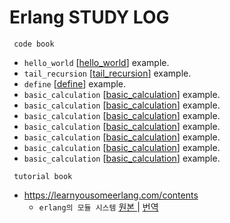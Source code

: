 # Erlang STUDY LOG


     code book
+ ```hello_world``` [[hello_world]] example.
+ ```tail_recursion``` [[tail_recursion]] example.
+ ```define``` [[define]] example.
+ ```basic_calculation``` [[basic_calculation]] example.
+ ```basic_calculation``` [[basic_calculation]] example.
+ ```basic_calculation``` [[basic_calculation]] example.
+ ```basic_calculation``` [[basic_calculation]] example.
+ ```basic_calculation``` [[basic_calculation]] example.
+ ```basic_calculation``` [[basic_calculation]] example.
+ ```basic_calculation``` [[basic_calculation]] example.

[tail_recursion]: /code_book/tail_recursion.md
[hello_world]: /code_book/hello_world.md
[define]: /code_book/define.md
[basic_calculation]: /code_book/basic_calculation.md
[basic_calculation]: /code_book/basic_calculation.md
[basic_calculation]: /code_book/basic_calculation.md
[basic_calculation]: /code_book/basic_calculation.md
[basic_calculation]: /code_book/basic_calculation.md
[basic_calculation]: /code_book/basic_calculation.md
[basic_calculation]: /code_book/basic_calculation.md




     tutorial book
+ https://learnyousomeerlang.com/contents
     + ``` erlang의 모듈 시스템 ``` [ 원본 ] | [ 번역 ]

[ 원본 ]: https://learnyousomeerlang.com/modules
[ 번역 ]: /tutorial_book/module_system.md